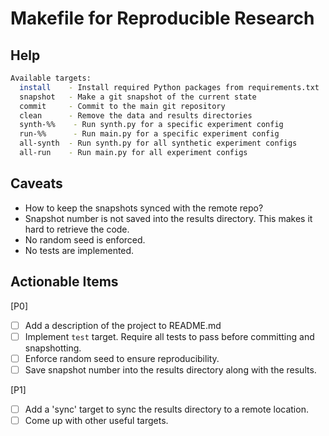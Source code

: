 # Makefile for Reproducible Research

## Help

```bash
Available targets:
  install    - Install required Python packages from requirements.txt
  snapshot   - Make a git snapshot of the current state
  commit     - Commit to the main git repository
  clean      - Remove the data and results directories
  synth-%%    - Run synth.py for a specific experiment config
  run-%%      - Run main.py for a specific experiment config
  all-synth  - Run synth.py for all synthetic experiment configs
  all-run    - Run main.py for all experiment configs
```

## Caveats
- How to keep the snapshots synced with the remote repo?
- Snapshot number is not saved into the results directory. This makes it hard to
  retrieve the code.
- No random seed is enforced.
- No tests are implemented.

## Actionable Items
[P0]
- [ ] Add a description of the project to README.md
- [ ] Implement `test` target. Require all tests to pass before committing and snapshotting.
- [ ] Enforce random seed to ensure reproducibility.
- [ ] Save snapshot number into the results directory along with the results.

[P1]
- [ ] Add a 'sync' target to sync the results directory to a remote location.
- [ ] Come up with other useful targets.